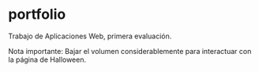 # portfolio
Trabajo de Aplicaciones Web, primera evaluación.

Nota importante:
Bajar el volumen considerablemente para interactuar con la página de Halloween.
